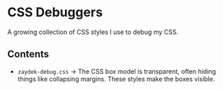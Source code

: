 # CSS Debuggers
A growing collection of CSS styles I use to debug my CSS.

## Contents
- `zaydek-debug.css` -> The CSS box model is transparent, often hiding things like collapsing margins. These styles make the boxes visible.
